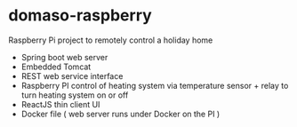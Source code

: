 # domaso-raspberry
Raspberry Pi project to remotely control a holiday home

- Spring boot web server
- Embedded Tomcat
- REST web service interface
- Raspberry PI control of heating system via temperature sensor + relay to turn heating system on or off
- ReactJS thin client UI
- Docker file ( web server runs under Docker on the PI )
